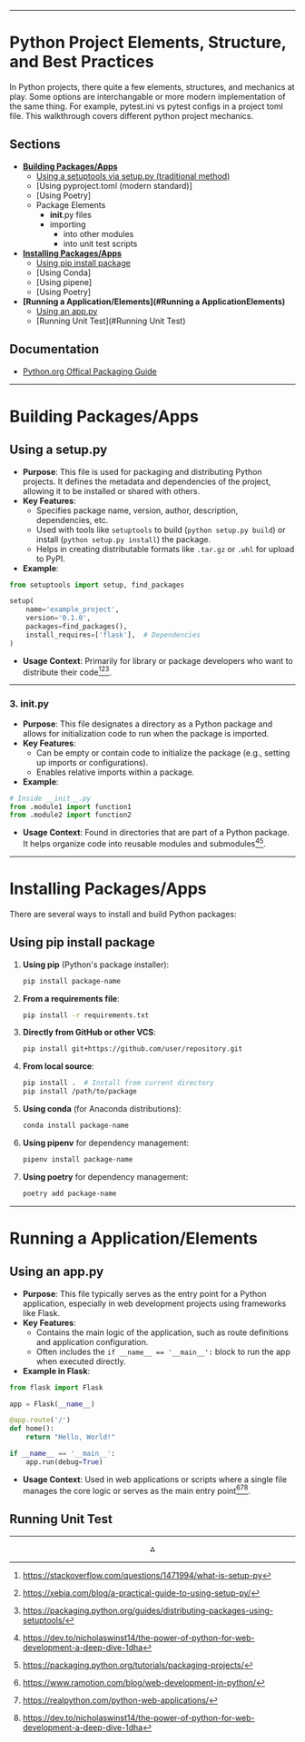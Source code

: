
---
# Python Project Elements, Structure, and Best Practices

In Python projects, there quite a few elements, structures, and mechanics at play. Some options are interchangable or more modern implementation of the same thing. For example, pytest.ini vs pytest configs in a project toml file. This walkthrough covers different python project mechanics.

## Sections
- **[Building Packages/Apps](#Building-PackagesApps)**
    - [Using a setuptools via setup.py (traditional method)](#Using-a-setuppy)
    - [Using pyproject.toml (modern standard)]
    - [Using Poetry]
    - Package Elements
        - __init__.py files
        - importing
            - into other modules
            - into unit test scripts
- **[Installing Packages/Apps](#Installing-PackagesApps)**
    - [Using pip install package](##Using-pip-install-package)
    - [Using Conda]
    - [Using pipene]
    - [Using Poetry]
- **[Running a Application/Elements](#Running a ApplicationElements)**
    - [Using an app.py](#Using-an-apppy)
    - [Running Unit Test](#Running Unit Test)

## Documentation
- [Python.org Offical Packaging Guide](https://packaging.python.org/en/latest/tutorials/packaging-projects/#a-simple-project)

---
# Building Packages/Apps
## **Using a setup.py**

- **Purpose**: This file is used for packaging and distributing Python projects. It defines the metadata and dependencies of the project, allowing it to be installed or shared with others.
- **Key Features**:
    - Specifies package name, version, author, description, dependencies, etc.
    - Used with tools like `setuptools` to build (`python setup.py build`) or install (`python setup.py install`) the package.
    - Helps in creating distributable formats like `.tar.gz` or `.whl` for upload to PyPI.
- **Example**:

```python
from setuptools import setup, find_packages

setup(
    name='example_project',
    version='0.1.0',
    packages=find_packages(),
    install_requires=['flask'],  # Dependencies
)
```

- **Usage Context**: Primarily for library or package developers who want to distribute their code[^1][^3][^5].

---
### **3. __init__.py**

- **Purpose**: This file designates a directory as a Python package and allows for initialization code to run when the package is imported.
- **Key Features**:
    - Can be empty or contain code to initialize the package (e.g., setting up imports or configurations).
    - Enables relative imports within a package.
- **Example**:

```python
# Inside __init__.py
from .module1 import function1
from .module2 import function2
```

- **Usage Context**: Found in directories that are part of a Python package. It helps organize code into reusable modules and submodules[^6][^7].

---
# Installing Packages/Apps
There are several ways to install and build Python packages:

## Using pip install package

1. **Using pip** (Python's package installer):
   ```bash
   pip install package-name
   ```

2. **From a requirements file**:
   ```bash
   pip install -r requirements.txt
   ```

3. **Directly from GitHub or other VCS**:
   ```bash
   pip install git+https://github.com/user/repository.git
   ```

4. **From local source**:
   ```bash
   pip install .  # Install from current directory
   pip install /path/to/package
   ```

5. **Using conda** (for Anaconda distributions):
   ```bash
   conda install package-name
   ```

6. **Using pipenv** for dependency management:
   ```bash
   pipenv install package-name
   ```

7. **Using poetry** for dependency management:
   ```bash
   poetry add package-name
   ```

---
# Running a Application/Elements

## **Using an app.py**

- **Purpose**: This file typically serves as the entry point for a Python application, especially in web development projects using frameworks like Flask.
- **Key Features**:
    - Contains the main logic of the application, such as route definitions and application configuration.
    - Often includes the `if __name__ == '__main__':` block to run the app when executed directly.
- **Example in Flask**:

```python
from flask import Flask

app = Flask(__name__)

@app.route('/')
def home():
    return "Hello, World!"

if __name__ == '__main__':
    app.run(debug=True)
```

- **Usage Context**: Used in web applications or scripts where a single file manages the core logic or serves as the main entry point[^2][^4][^6].

## **Running Unit Test**
---
<div style="text-align: center">⁂</div>

[^1]: https://stackoverflow.com/questions/1471994/what-is-setup-py
[^2]: https://www.ramotion.com/blog/web-development-in-python/
[^3]: https://xebia.com/blog/a-practical-guide-to-using-setup-py/
[^4]: https://realpython.com/python-web-applications/
[^5]: https://packaging.python.org/guides/distributing-packages-using-setuptools/
[^6]: https://dev.to/nicholaswinst14/the-power-of-python-for-web-development-a-deep-dive-1dha
[^7]: https://packaging.python.org/tutorials/packaging-projects/
[^8]: https://www.python.org/about/apps/

